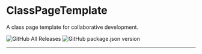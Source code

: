 # ClassPageTemplate
A class page template for collaborative development.

![GitHub All Releases](https://img.shields.io/github/downloads/yappy2000d/ClassPageTemplate/total?style=flat-square&logo=GitHub)
![GitHub package.json version](https://img.shields.io/github/package-json/v/yappy2000d/ClassPageTemplate)

----

